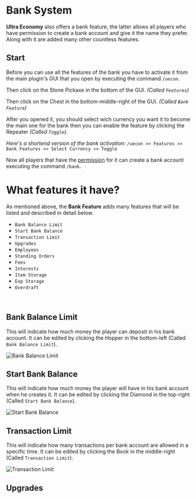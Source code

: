 # Bank System
**Ultra Economy** also offers a bank feature, the latter allows all players who have permission to create a bank account and give it the name they prefer. Along with it are added many other countless features.
<br>

## Start
Before you can use all the features of the bank you have to activate it from the main plugin's GUI that you open by executing the command `/uecon`.
<br>

Then click on the Stone Pickaxe in the bottom of the GUI. *(Called `Features`)*
<br>

Then click on the Chest in the bottom-middle-right of the GUI. *(Called `Bank Feature`)*
<br>

After you opened it, you should select wich currency you want it to become the main one for the bank then you can enable the feature by clicking the Repeater *(Called `Toggle`)*.
<br>

*Here's a shortend version of the bank activation:*
`/uecon >> Features >> Bank Features >> Select Currency >> Toggle`
<br>

Now all players that have the [permission](../overview/permissions) for it can create a bank account executing the command `/bank`.
<br>

# What features it have?
As mentioned above, the **Bank Feature** adds many features that will be listed and described in detail below.
<br>

- `Bank Balance Limit`
- `Start Bank Balance`
- `Transaction Limit`
- `Upgrades`
- `Employees`
- `Standing Orders`
- `Fees`
- `Interests`
- `Item Storage`
- `Exp Storage`
- `Overdraft`
<br>

## Bank Balance Limit
This will indicate how much money the player can deposit in his bank account. It can be edited by clicking the Hopper in the bottom-left (Called `Bank Balance Limit`).
<br>

![Bank Balance Limit](https://i.imgur.com/scbrsI8.png)
<br>

## Start Bank Balance
This will indicate how much money the player will have in his bank account when he creates it. It can be edited by clicking the Diamond in the top-right (Called `Start Bank Balance`).
<br>

![Start Bank Balance](https://i.imgur.com/BJIGasd.png)
<br>

## Transaction Limit
This will indicate how many transactions per bank account are allowed in a specific time. It can be edited by clicking the Book in the middle-right (Called `Transaction Limit`).
<br>

![Transaction Limit](https://i.imgur.com/3rWn7IZ.png)
<br>

## Upgrades